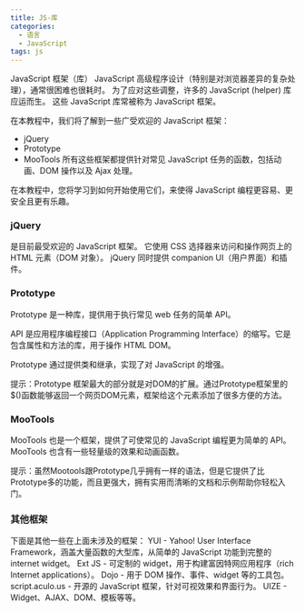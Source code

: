```yaml
---
title: JS-库
categories:
  - 语言
  - JavaScript
tags: js
---
```


JavaScript 框架（库）
JavaScript 高级程序设计（特别是对浏览器差异的复杂处理），通常很困难也很耗时。
为了应对这些调整，许多的 JavaScript (helper) 库应运而生。
这些 JavaScript 库常被称为 JavaScript 框架。

在本教程中，我们将了解到一些广受欢迎的 JavaScript 框架：

* jQuery
* Prototype
* MooTools
所有这些框架都提供针对常见 JavaScript 任务的函数，包括动画、DOM 操作以及 Ajax 处理。

在本教程中，您将学习到如何开始使用它们，来使得 JavaScript 编程更容易、更安全且更有乐趣。

### jQuery

是目前最受欢迎的 JavaScript 框架。
它使用 CSS 选择器来访问和操作网页上的 HTML 元素（DOM 对象）。
jQuery 同时提供 companion UI（用户界面）和插件。

### Prototype

Prototype 是一种库，提供用于执行常见 web 任务的简单 API。

API 是应用程序编程接口（Application Programming Interface）的缩写。它是包含属性和方法的库，用于操作 HTML DOM。

Prototype 通过提供类和继承，实现了对 JavaScript 的增强。

提示：Prototype 框架最大的部分就是对DOM的扩展。通过Prototype框架里的$()函数能够返回一个网页DOM元素，框架给这个元素添加了很多方便的方法。

### MooTools

MooTools 也是一个框架，提供了可使常见的 JavaScript 编程更为简单的 API。
MooTools 也含有一些轻量级的效果和动画函数。

提示：虽然Mootools跟Prototype几乎拥有一样的语法，但是它提供了比Prototype多的功能，而且更强大，拥有实用而清晰的文档和示例帮助你轻松入门。

### 其他框架

下面是其他一些在上面未涉及的框架：
YUI - Yahoo! User Interface Framework，涵盖大量函数的大型库，从简单的 JavaScript 功能到完整的 internet widget。
Ext JS - 可定制的 widget，用于构建富因特网应用程序（rich Internet applications）。
Dojo - 用于 DOM 操作、事件、widget 等的工具包。
script.aculo.us - 开源的 JavaScript 框架，针对可视效果和界面行为。
UIZE - Widget、AJAX、DOM、模板等等。
